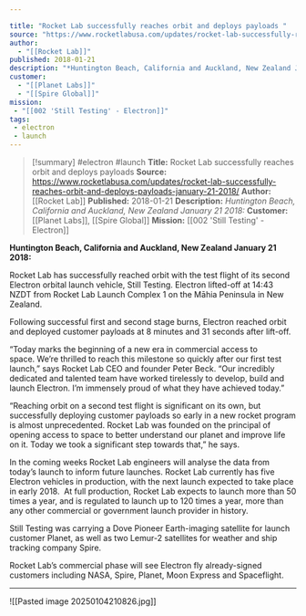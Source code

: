 ```yaml
---

title: "Rocket Lab successfully reaches orbit and deploys payloads "
source: "https://www.rocketlabusa.com/updates/rocket-lab-successfully-reaches-orbit-and-deploys-payloads-january-21-2018/"
author:
  - "[[Rocket Lab]]"
published: 2018-01-21
description: "*Huntington Beach, California and Auckland, New Zealand January 21 2018:*"
customer:
  - "[[Planet Labs]]"
  - "[[Spire Global]]"
mission:
 - "[[002 'Still Testing' - Electron]]"
tags:
 - electron
 - launch
---
```

>[!summary]
#electron #launch
**Title:** Rocket Lab successfully reaches orbit and deploys payloads 
**Source:** https://www.rocketlabusa.com/updates/rocket-lab-successfully-reaches-orbit-and-deploys-payloads-january-21-2018/
**Author:** [[Rocket Lab]]
**Published:** 2018-01-21
**Description:** *Huntington Beach, California and Auckland, New Zealand January 21 2018:*
**Customer:** [[Planet Labs]], [[Spire Global]]
**Mission:** [[002 'Still Testing' - Electron]]

**Huntington Beach, California and Auckland, New Zealand January 21 2018:**

Rocket Lab has successfully reached orbit with the test flight of its second Electron orbital launch vehicle, Still Testing. Electron lifted-off at 14:43 NZDT from Rocket Lab Launch Complex 1 on the Māhia Peninsula in New Zealand.

Following successful first and second stage burns, Electron reached orbit and deployed customer payloads at 8 minutes and 31 seconds after lift-off.

“Today marks the beginning of a new era in commercial access to space. We’re thrilled to reach this milestone so quickly after our first test launch,” says Rocket Lab CEO and founder Peter Beck. “Our incredibly dedicated and talented team have worked tirelessly to develop, build and launch Electron. I’m immensely proud of what they have achieved today.”

“Reaching orbit on a second test flight is significant on its own, but successfully deploying customer payloads so early in a new rocket program is almost unprecedented. Rocket Lab was founded on the principal of opening access to space to better understand our planet and improve life on it. Today we took a significant step towards that,” he says.   

In the coming weeks Rocket Lab engineers will analyse the data from today’s launch to inform future launches. Rocket Lab currently has five Electron vehicles in production, with the next launch expected to take place in early 2018.  At full production, Rocket Lab expects to launch more than 50 times a year, and is regulated to launch up to 120 times a year, more than any other commercial or government launch provider in history.

Still Testing was carrying a Dove Pioneer Earth-imaging satellite for launch customer Planet, as well as two Lemur-2 satellites for weather and ship tracking company Spire.

Rocket Lab’s commercial phase will see Electron fly already-signed customers including NASA, Spire, Planet, Moon Express and Spaceflight.

---

![[Pasted image 20250104210826.jpg]]